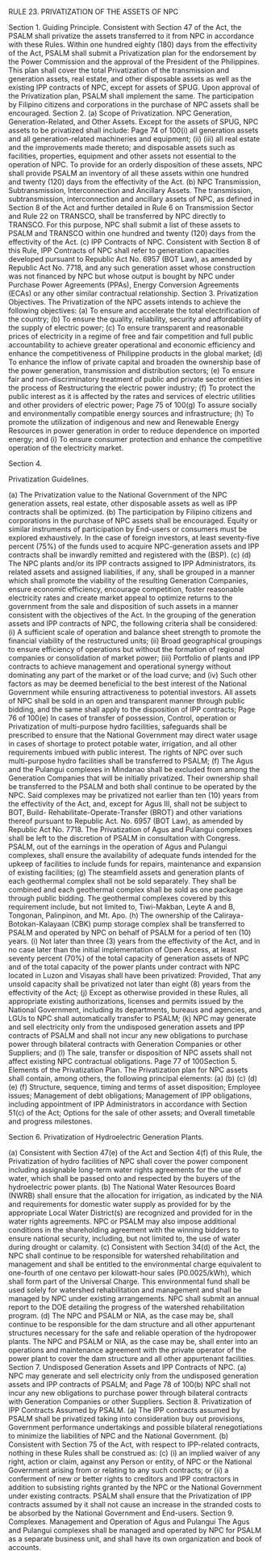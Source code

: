 RULE 23. PRIVATIZATION OF THE ASSETS OF NPC

Section 1. Guiding Principle.
Consistent with Section 47 of the Act, the PSALM shall privatize the assets
transferred to it from NPC in accordance with these Rules. Within one
hundred eighty (180) days from the effectivity of the Act, PSALM shall
submit a Privatization plan for the endorsement by the Power Commission
and the approval of the President of the Philippines. This plan shall cover
the total Privatization of the transmission and generation assets, real estate,
and other disposable assets as well as the existing IPP contracts of NPC,
except for assets of SPUG. Upon approval of the Privatization plan, PSALM
shall implement the same.
The participation by Filipino citizens and corporations in the purchase of
NPC assets shall be encouraged.
Section 2.
(a)
Scope of Privatization.
NPC Generation, Generation-Related, and Other Assets.
Except for the assets of SPUG, NPC assets to be privatized shall
include:
Page 74 of 100(i) all generation assets and all generation-related machineries and
equipment;
(ii)
(iii) all real estate and the improvements made thereto; and
disposable assets such as facilities, properties, equipment and
other assets not essential to the operation of NPC.
To provide for an orderly disposition of these assets, NPC shall provide
PSALM an inventory of all these assets within one hundred and twenty
(120) days from the effectivity of the Act.
(b)
NPC Transmission, Subtransmission, Interconnection and Ancillary
Assets.
The transmission, subtransmission, interconnection and ancillary
assets of NPC, as defined in Section 8 of the Act and further detailed
in Rule 6 on Transmission Sector and Rule 22 on TRANSCO, shall be
transferred by NPC directly to TRANSCO. For this purpose, NPC shall
submit a list of these assets to PSALM and TRANSCO within one
hundred and twenty (120) days from the effectivity of the Act.
(c)
IPP Contracts of NPC.
Consistent with Section 8 of this Rule, IPP Contracts of NPC shall
refer to generation capacities developed pursuant to Republic Act No.
6957 (BOT Law), as amended by Republic Act No. 7718, and any such
generation asset whose construction was not financed by NPC but
whose output is bought by NPC under Purchase Power Agreements
(PPAs), Energy Conversion Agreements (ECAs) or any other similar
contractual relationship.
Section 3.
Privatization Objectives.
The Privatization of the NPC assets intends to achieve the following
objectives:
(a) To ensure and accelerate the total electrification of the country;
(b) To ensure the quality, reliability, security and affordability of the
supply of electric power;
(c) To ensure transparent and reasonable prices of electricity in a regime
of free and fair competition and full public accountability to achieve
greater operational and economic efficiency and enhance the
competitiveness of Philippine products in the global market;
(d) To enhance the inflow of private capital and broaden the ownership
base of the power generation, transmission and distribution sectors;
(e) To ensure fair and non-discriminatory treatment of public and private
sector entities in the process of Restructuring the electric power
industry;
(f) To protect the public interest as it is affected by the rates and services
of electric utilities and other providers of electric power;
Page 75 of 100(g) To assure socially and environmentally compatible energy sources
and infrastructure;
(h) To promote the utilization of indigenous and new and Renewable
Energy Resources in power generation in order to reduce dependence
on imported energy; and
(i) To ensure consumer protection and
enhance
the
competitive
operation of the electricity market.


Section 4.

Privatization Guidelines.

(a) The Privatization value to the National Government of the NPC
generation assets, real estate, other disposable assets as well as IPP
contracts shall be optimized.
(b) The participation by Filipino citizens and corporations in the purchase
of NPC assets shall be encouraged. Equity or similar instruments of
participation by End-users or consumers must be explored
exhaustively.
In the case of foreign investors, at least seventy-five percent (75%) of
the funds used to acquire NPC-generation assets and IPP contracts
shall be inwardly remitted and registered with the (BSP).
(c)
(d)
The NPC plants and/or its IPP contracts assigned to IPP
Administrators, its related assets and assigned liabilities, if any, shall
be grouped in a manner which shall promote the viability of the
resulting Generation Companies, ensure economic efficiency,
encourage competition, foster reasonable electricity rates and create
market appeal to optimize returns to the government from the sale
and disposition of such assets in a manner consistent with the
objectives of the Act. In the grouping of the generation assets and IPP
contracts of NPC, the following criteria shall be considered:
(i) A sufficient scale of operation and balance sheet strength to
promote the financial viability of the restructured units;
(ii) Broad geographical groupings to ensure efficiency of operations
but without the formation of regional companies or
consolidation of market power;
(iii) Portfolio of plants and IPP contracts to achieve management
and operational synergy without dominating any part of the
market or of the load curve; and
(iv) Such other factors as may be deemed beneficial to the best
interest of the National Government while ensuring
attractiveness to potential investors.
All assets of NPC shall be sold in an open and transparent manner
through public bidding, and the same shall apply to the disposition of
IPP contracts;
Page 76 of 100(e) In cases of transfer of possession, Control, operation or Privatization
of multi-purpose hydro facilities, safeguards shall be prescribed to
ensure that the National Government may direct water usage in cases
of shortage to protect potable water, irrigation, and all other
requirements imbued with public interest. The rights of NPC over
such multi-purpose hydro facilities shall be transferred to PSALM;
(f) The Agus and the Pulangui complexes in Mindanao shall be excluded
from among the Generation Companies that will be initially privatized.
Their ownership shall be transferred to the PSALM and both shall
continue to be operated by the NPC.
Said complexes may be
privatized not earlier than ten (10) years from the effectivity of the Act,
and, except for Agus III, shall not be subject to BOT, Build-
Rehabilitate-Operate-Transfer (BROT) and other variations thereof
pursuant to Republic Act. No. 6957 (BOT Law), as amended by
Republic Act No. 7718. The Privatization of Agus and Pulangui
complexes shall be left to the discretion of PSALM in consultation with
Congress. PSALM, out of the earnings in the operation of Agus and
Pulangui complexes, shall ensure the availability of adequate funds
intended for the upkeep of facilities to include funds for repairs,
maintenance and expansion of existing facilities;
(g) The steamfield assets and generation plants of each geothermal
complex shall not be sold separately. They shall be combined and
each geothermal complex shall be sold as one package through public
bidding. The geothermal complexes covered by this requirement
include, but not limited to, Tiwi-Makban, Leyte A and B, Tongonan,
Palinpinon, and Mt. Apo.
(h) The ownership of the Caliraya-Botokan-Kalayaan (CBK) pump storage
complex shall be transferred to PSALM and operated by NPC on behalf
of PSALM for a period of ten (10) years.
(i) Not later than three (3) years from the effectivity of the Act, and in no
case later than the initial implementation of Open Access, at least
seventy percent (70%) of the total capacity of generation assets of NPC
and of the total capacity of the power plants under contract with NPC
located in Luzon and Visayas shall have been privatized: Provided,
That any unsold capacity shall be privatized not later than eight (8)
years from the effectivity of the Act;
(j) Except as otherwise provided in these Rules, all appropriate existing
authorizations, licenses and permits issued by the National
Government, including its departments, bureaus and agencies, and
LGUs to NPC shall automatically transfer to PSALM;
(k) NPC may generate and sell electricity only from the undisposed
generation assets and IPP contracts of PSALM and shall not incur any
new obligations to purchase power through bilateral contracts with
Generation Companies or other Suppliers; and
(l) The sale, transfer or disposition of NPC assets shall not affect existing
NPC contractual obligations.
Page 77 of 100Section 5.
Elements of the Privatization Plan.
The Privatization plan for NPC assets shall contain, among others, the
following principal elements:
(a)
(b)
(c)
(d)
(e)
(f)
Structure, sequence, timing and terms of asset disposition;
Employee issues;
Management of debt obligations;
Management of IPP obligations, including appointment of IPP
Administrators in accordance with Section 51(c) of the Act;
Options for the sale of other assets; and
Overall timetable and progress milestones.

Section 6.
Privatization of Hydroelectric Generation Plants.

(a) Consistent with Section 47(e) of the Act and Section 4(f) of this Rule,
the Privatization of hydro facilities of NPC shall cover the power
component including assignable long-term water rights agreements
for the use of water, which shall be passed onto and respected by the
buyers of the hydroelectric power plants.
(b) The National Water Resources Board (NWRB) shall ensure that the
allocation for irrigation, as indicated by the NIA and requirements for
domestic water supply as provided for by the appropriate Local Water
District(s) are recognized and provided for in the water rights
agreements. NPC or PSALM may also impose additional conditions in
the shareholding agreement with the winning bidders to ensure
national security, including, but not limited to, the use of water
during drought or calamity.
(c) Consistent with Section 34(d) of the Act, the NPC shall continue to be
responsible for watershed rehabilitation and management and shall
be entitled to the environmental charge equivalent to one-fourth of
one centavo per kilowatt-hour sales (P0.0025/kWh), which shall form
part of the Universal Charge. This environmental fund shall be used
solely for watershed rehabilitation and management and shall be
managed by NPC under existing arrangements. NPC shall submit an
annual report to the DOE detailing the progress of the watershed
rehabilitation program.
(d) The NPC and PSALM or NIA, as the case may be, shall continue to be
responsible for the dam structure and all other appurtenant
structures necessary for the safe and reliable operation of the
hydropower plants. The NPC and PSALM or NIA, as the case may be,
shall enter into an operations and maintenance agreement with the
private operator of the power plant to cover the dam structure and all
other appurtenant facilities.
Section 7. Undisposed Generation Assets and IPP Contracts of NPC.
(a)
NPC may generate and sell electricity only from the undisposed
generation assets and IPP contracts of PSALM; and
Page 78 of 100(b)
NPC shall not incur any new obligations to purchase power through
bilateral contracts with Generation Companies or other Suppliers.
Section 8.
Privatization of IPP Contracts Assumed by PSALM.
(a) The IPP contracts assumed by PSALM shall be privatized taking into
consideration buy out provisions, Government performance
undertakings and possible bilateral renegotiations to minimize the
liabilities of NPC and the National Government.
(b) Consistent with Section 75 of the Act, with respect to IPP-related
contracts, nothing in these Rules shall be construed as:
(c)
(i) an implied waiver of any right, action or claim, against any
Person or entity, of NPC or the National Government arising
from or relating to any such contracts; or
(ii) a conferment of new or better rights to creditors and IPP
contractors in addition to subsisting rights granted by the NPC
or the National Government under existing contracts.
PSALM shall ensure that the Privatization of IPP contracts assumed
by it shall not cause an increase in the stranded costs to be absorbed
by the National Government and End-users.
Section 9.
Complexes.
Management
and
Operation
of
Agus
and
Pulangui
The Agus and Pulangui complexes shall be managed and operated by NPC
for PSALM as a separate business unit, and shall have its own organization
and book of accounts.

